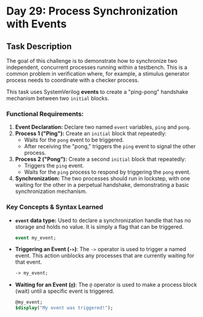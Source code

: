 # Day 29: Process Synchronization with Events

## Task Description

The goal of this challenge is to demonstrate how to synchronize two independent, concurrent processes running within a testbench. This is a common problem in verification where, for example, a stimulus generator process needs to coordinate with a checker process.

This task uses SystemVerilog **events** to create a "ping-pong" handshake mechanism between two `initial` blocks.

### Functional Requirements:

1.  **Event Declaration:** Declare two named `event` variables, `ping` and `pong`.
2.  **Process 1 ("Ping"):** Create an `initial` block that repeatedly:
    * Waits for the `pong` event to be triggered.
    * After receiving the "pong," triggers the `ping` event to signal the other process.
3.  **Process 2 ("Pong"):** Create a second `initial` block that repeatedly:
    * Triggers the `ping` event.
    * Waits for the `ping` process to respond by triggering the `pong` event.
4.  **Synchronization:** The two processes should run in lockstep, with one waiting for the other in a perpetual handshake, demonstrating a basic synchronization mechanism.

### Key Concepts & Syntax Learned

* **`event` data type:** Used to declare a synchronization handle that has no storage and holds no value. It is simply a flag that can be triggered.
    ```systemverilog
    event my_event;
    ```
* **Triggering an Event (`->`)**: The `->` operator is used to trigger a named event. This action unblocks any processes that are currently waiting for that event.
    ```systemverilog
    -> my_event;
    ```
* **Waiting for an Event (`@`)**: The `@` operator is used to make a process block (wait) until a specific event is triggered.
    ```systemverilog
    @my_event;
    $display("My event was triggered!");
    